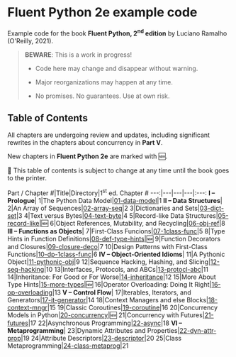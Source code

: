 # Fluent Python 2e example code

Example code for the book **Fluent Python, 2<sup>nd</sup> edition** by Luciano Ramalho (O'Reilly, 2021).

> **BEWARE**: This is a work in progress!
>
> * Code here may change and disappear without warning.
>
> * Major reorganizations may happen at any time.
>
> * No promises. No guarantees. Use at own risk.

## Table of Contents

All chapters are undergoing review and updates, including significant rewrites in the chapters about concurrency in **Part V**.

New chapters in **Fluent Python 2e** are marked with 🆕.

🚨 This table of contents is subject to change at any time until the book goes to the printer.

Part / Chapter #|Title|Directory|1<sup>st</sup> ed. Chapter&nbsp;#
---:|---|---|---|:---:
**I – Prologue**|
1|The Python Data Model|[01-data-model](01-data-model)|1
**II – Data Structures**|
2|An Array of Sequences|[02-array-seq](02-array-seq)|2
3|Dictionaries and Sets|[03-dict-set](03-dict-set)|3
4|Text versus Bytes|[04-text-byte](04-text-byte)|4
5|Record-like Data Structures|[05-record-like](05-record-like)|🆕
6|Object References, Mutability, and Recycling|[06-obj-ref](06-obj-ref)|8
**III – Functions as Objects**|
7|First-Class Funcions|[07-1class-func](07-1class-func)|5
8|Type Hints in Function Definitions|[08-def-type-hints](08-def-type-hints)|🆕
9|Function Decorators and Closures|[09-closure-deco](09-closure-deco)|7
10|Design Patterns with First-Class Functions|[10-dp-1class-func](10-dp-1class-func)|6
**IV – Object-Oriented Idioms**|
11|A Pythonic Object|[11-pythonic-obj](11-pythonic-obj)|9
12|Sequence Hacking, Hashing, and Slicing|[12-seq-hacking](12-seq-hacking)|10
13|Interfaces, Protocols, and ABCs|[13-protocl-abc](13-protocol-abc)|11
14|Inheritance: For Good or For Worse|[14-inheritance](14-inheritance)|12
15|More About Type Hints|[15-more-types](15-more-types)|🆕
16|Operator Overloading: Doing It Right|[16-op-overloading](16-op-overloading)|13
**V – Control Flow**|
17|Iterables, Iterators, and Generators|[17-it-generator](17-it-generator)|14
18|Context Managers and else Blocks|[18-context-mngr](18-context-mngr)|15
19|Classic Coroutines|[19-coroutine](19-coroutine)|16
20|Concurrency Models in Python|[20-concurrency](20-concurrency)|🆕
21|Concurrency with Futures|[21-futures](21-futures)|17
22|Asynchronous Programming|[22-async](22-async)|18
**VI – Metaprogramming**|
23|Dynamic Attributes and Properties|[22-dyn-attr-prop](22-dyn-attr-prop)|19
24|Attribute Descriptors|[23-descriptor](23-descriptor)|20
25|Class Metaprogramming|[24-class-metaprog](24-class-metaprog)|21
